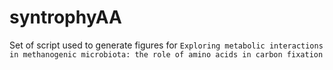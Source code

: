 # syntrophyAA
Set of script used to generate figures for `Exploring metabolic interactions in methanogenic microbiota: the role of amino acids in carbon fixation`
